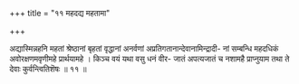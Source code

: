 +++
title = "११ महदद्य महतामा"

+++

अद्यास्मिन्नहनि महतां श्रेष्ठानां बृहतां वृद्धानां अनर्वणां अप्रतिगतानान्देवानामिन्द्रादी- नां सम्बन्धि महदधिकं अवोरक्षणमवृणीमहे प्रार्थयामहे । किञ्च वयं यथा वसु धनं वीर- जातं अपत्यजातं च नशामहै प्राप्नुयाम तथा ते देवाः कुर्वन्त्वितिशॆषः ॥ ११ ॥